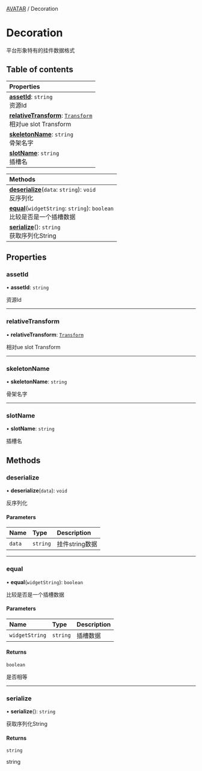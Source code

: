 [AVATAR](../groups/AVATAR.AVATAR.md) / Decoration

# Decoration <Badge type="tip" text="Class" /> <Score text="Decoration" />

平台形象特有的挂件数据格式

## Table of contents

| Properties |
| :-----|
| **[assetId](Gameplay.Decoration.md#assetid)**: `string` <br> 资源Id|
| **[relativeTransform](Gameplay.Decoration.md#relativetransform)**: [`Transform`](Type.Transform.md) <br> 相对ue slot Transform|
| **[skeletonName](Gameplay.Decoration.md#skeletonname)**: `string` <br> 骨架名字|
| **[slotName](Gameplay.Decoration.md#slotname)**: `string` <br> 插槽名|

| Methods |
| :-----|
| **[deserialize](Gameplay.Decoration.md#deserialize)**(`data`: `string`): `void` <br> 反序列化|
| **[equal](Gameplay.Decoration.md#equal)**(`widgetString`: `string`): `boolean` <br> 比较是否是一个插槽数据|
| **[serialize](Gameplay.Decoration.md#serialize)**(): `string` <br> 获取序列化String|

## Properties

### assetId <Score text="assetId" /> 

• **assetId**: `string`

资源Id

___

### relativeTransform <Score text="relativeTransform" /> 

• **relativeTransform**: [`Transform`](Type.Transform.md)

相对ue slot Transform

___

### skeletonName <Score text="skeletonName" /> 

• **skeletonName**: `string`

骨架名字

___

### slotName <Score text="slotName" /> 

• **slotName**: `string`

插槽名

## Methods

### deserialize <Score text="deserialize" /> 

• **deserialize**(`data`): `void` 

反序列化


#### Parameters

| Name | Type | Description |
| :------ | :------ | :------ |
| `data` | `string` |  挂件string数据 |


___

### equal <Score text="equal" /> 

• **equal**(`widgetString`): `boolean` 

比较是否是一个插槽数据


#### Parameters

| Name | Type | Description |
| :------ | :------ | :------ |
| `widgetString` | `string` | 插槽数据 |

#### Returns

`boolean`

是否相等

___

### serialize <Score text="serialize" /> 

• **serialize**(): `string` 

获取序列化String


#### Returns

`string`

string

